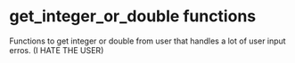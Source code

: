 # get_integer_or_double functions
 Functions to get integer or double from user that handles a lot of user input erros. (I HATE THE USER)
